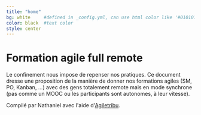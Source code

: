 ```yaml
---
title: "home"
bg: white     #defined in _config.yml, can use html color like '#010101'
color: black  #text color
style: center
---
```


# Formation agile full remote
Le confinement nous impose de repenser nos pratiques. Ce document dresse une proposition de la manière de donner nos formations agiles (SM, PO, Kanban, …) avec des gens totalement remote mais en mode synchrone (pas comme un MOOC ou les participants sont autonomes, à leur vitesse).

Compilé par Nathaniel avec l'aide d'[Agiletribu](https://www.agiletribu.com).
